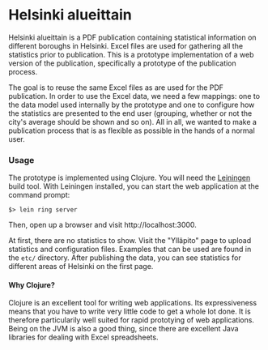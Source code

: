 Helsinki alueittain
===================

Helsinki alueittain is a PDF publication containing statistical information
on different boroughs in Helsinki. Excel files are used for gathering all 
the statistics prior to publication. This is a prototype implementation
of a web version of the publication, specifically a prototype of the publication 
process.

The goal is to reuse the same Excel files as are used for the PDF publication.
In order to use the Excel data, we need a few mappings: one to the data model
used internally by the prototype and one to configure how the statistics are
presented to the end user (grouping, whether or not the city's average should
be shown and so on). All in all, we wanted to make a publication process that
is as flexible as possible in the hands of a normal user.

### Usage

The prototype is implemented using Clojure. You will need the 
[Leiningen](https://github.com/technomancy/leiningen) build tool. 
With Leiningen installed, you can start the web application at the 
command prompt:

```
$> lein ring server
```

Then, open up a browser and visit http://localhost:3000. 

At first, there are no statistics to show. Visit the "Ylläpito" page to 
upload statistics and configuration files. Examples that can be used are
found in the ```etc/``` directory. After publishing the data, you can see
statistics for different areas of Helsinki on the first page.

#### Why Clojure?

Clojure is an excellent tool for writing web applications. Its expressiveness
means that you have to write very little code to get a whole lot done. 
It is therefore particularily well suited for rapid prototying of web applications. 
Being on the JVM is also a good thing, since there are excellent Java libraries
for dealing with Excel spreadsheets.



